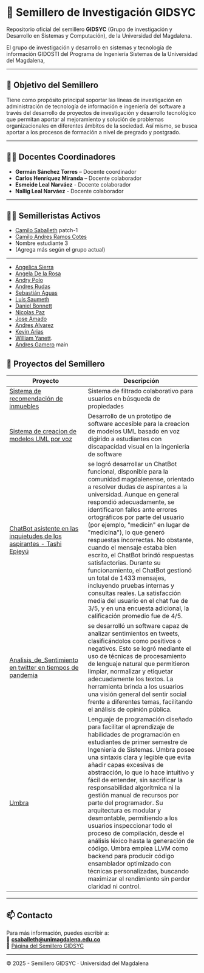 # 🌱 Semillero de Investigación GIDSYC

Repositorio oficial del semillero **GIDSYC** (Grupo de investigación y Desarrollo en Sistemas y Computación), de la Universidad del Magdalena.

El grupo de investigación y desarrollo en sistemas y tecnología de información GIDOSTI del Programa de Ingeniería Sistemas de la Universidad del Magdalena, 

---

## 🎯 Objetivo del Semillero

Tiene como propósito principal soportar las líneas de investigación en administración de tecnología de información e ingeniería del software a través del desarrollo de proyectos de investigación y desarrollo tecnológico que permitan aportar al mejoramiento y solución de problemas organizacionales en diferentes ámbitos de la sociedad. Así mismo, se busca aportar a los procesos de formación a nivel de pregrado y postgrado.

---

## 👨‍🏫 Docentes Coordinadores

- **Germán Sánchez Torres** – Docente coordinador
- **Carlos Henríquez Miranda** – Docente colaborador
- **Esmeide Leal Narváez** - Docente colaborador
- **Nallig Leal Narváez** - Docente colaborador

---

## 👨‍🎓 Semilleristas Activos

- [Camilo Saballeth](https://github.com/saballeth)
patch-1
- [Camilo Andres Ramos Cotes](https://github.com/Camiloramos2000)
- Nombre estudiante 3
- (Agrega más según el grupo actual)

---


- [Angelica Sierra](https://github.com/angeliszs)
- [Angela De la Rosa](https://github.com/Angela-dl-Rosa)
- [Andry Polo](https://github.com/populimgg)
- [Andres Rudas](https://github.com/TheRudas)
- [Sebastián Aguas](https://github.com/Flytarii)
- [Luis Saumeth](https://github.com/LJsaumeth)
- [Daniel Bonnett](https://github.com/mordmora)
- [Nicolas Paz](https://github.com/Nico2919)
- [Jose Amado](https://github.com/Amadocr)
- [Andres Alvarez ](https://github.com/Kmilo1004)
- [Kevin Arias](https://github.com/KenUp06)
- [William Yanett](https://github.com/willirez).
- [Andres Gamero](https://github.com/AFGamero)
main
## 📁 Proyectos del Semillero

| Proyecto | Descripción |
|---------|-------------|
| [Sistema de recomendación de inmuebles](.[/inmuebles/](https://saballeth.github.io/Sistema_De_Recomendacion_Inmuebles/)) | Sistema de filtrado colaborativo para usuarios en búsqueda de propiedades |
| [Sistema de creacion de modelos UML por voz](.[[/uml-voz/](https://saballeth.github.io/Sistema_De_Recomendacion_Inmuebles/](https://saballeth.github.io/chatbot-accesible/))) | Desarrollo de un prototipo de software accesible para la creacion de modelos UML basado en voz digirido a estudiantes con discapacidad visual en la ingenieria de software|
| [ChatBot asistente en las inquietudes de los aspirantes - Tashi Epieyú](.[/inmuebles/](https://saballeth.github.io/Sistema_De_Recomendacion_Inmuebles/)) |se logró desarrollar un ChatBot funcional, disponible para la comunidad magdalenense, orientado a resolver dudas de aspirantes a la universidad. Aunque en general respondió adecuadamente, se identificaron fallos ante errores ortográficos por parte del usuario (por ejemplo, "medicin" en lugar de "medicina"), lo que generó respuestas incorrectas. No obstante, cuando el mensaje estaba bien escrito, el ChatBot brindó respuestas satisfactorias. Durante su funcionamiento, el ChatBot gestionó un total de 1433 mensajes, incluyendo pruebas internas y consultas reales. La satisfacción media del usuario en el chat fue de 3/5, y en una encuesta adicional, la calificación promedio fue de 4/5.|
| [Analisis_de_Sentimiento en twitter en tiempos de pandemia](.[[/inmuebles/](https://saballeth.github.io/Sistema_De_Recomendacion_Inmuebles/)](https://saballeth.github.io/Analisis_de_Sentimiento/)) |se desarrolló un software capaz de analizar sentimientos en tweets, clasificándolos como positivos o negativos. Esto se logró mediante el uso de técnicas de procesamiento de lenguaje natural que permitieron limpiar, normalizar y etiquetar adecuadamente los textos. La herramienta brinda a los usuarios una visión general del sentir social frente a diferentes temas, facilitando el análisis de opinión pública.|
|[Umbra](https://github.com/mordmora/Umbra)|Lenguaje de programación diseñado para facilitar el aprendizaje de habilidades de programación en estudiantes de primer semestre de Ingeniería de Sistemas. Umbra posee una sintaxis clara y legible que evita añadir capas excesivas de abstracción, lo que lo hace intuitivo y fácil de entender, sin sacrificar la responsabilidad algorítmica ni la gestión manual de recursos por parte del programador. Su arquitectura es modular y desmontable, permitiendo a los usuarios inspeccionar todo el proceso de compilación, desde el análisis léxico hasta la generación de código. Umbra emplea LLVM como backend para producir código ensamblador optimizado con técnicas personalizadas, buscando maximizar el rendimiento sin perder claridad ni control.|
---

## 📫 Contacto

Para más información, puedes escribir a:  
📧 **csaballeth@unimagdalena.edu.co**  
🔗 [Página del Semillero GIDSYC]([https://...](https://investigacion.unimagdalena.edu.co/unidadesOrganizativas/35))

---

© 2025 - Semillero GIDSYC · Universidad del Magdalena
